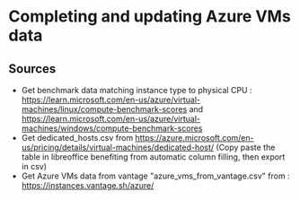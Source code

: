 # Completing and updating Azure VMs data

## Sources

- Get benchmark data matching instance type to physical CPU : https://learn.microsoft.com/en-us/azure/virtual-machines/linux/compute-benchmark-scores and https://learn.microsoft.com/en-us/azure/virtual-machines/windows/compute-benchmark-scores
- Get dedicated_hosts.csv from https://azure.microsoft.com/en-us/pricing/details/virtual-machines/dedicated-host/ (Copy paste the table in libreoffice benefiting from automatic column filling, then export in csv)
- Get Azure VMs data from vantage "azure_vms_from_vantage.csv" from : https://instances.vantage.sh/azure/

